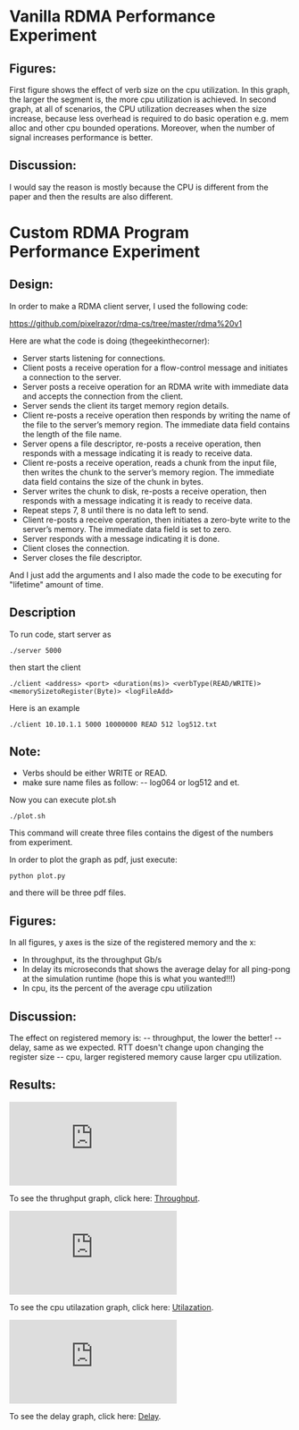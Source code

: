 # Vanilla RDMA Performance Experiment

## Figures:
First figure shows the effect of verb size on the cpu utilization. In this graph, the larger the segment is, the more cpu utilization is achieved.
In second graph, at all of scenarios, the CPU utilization decreases when the size increase, because less overhead is required to do basic operation e.g. mem alloc and other cpu bounded operations. Moreover, when the number of signal increases performance is better.

## Discussion:
I would say the reason is mostly because the CPU is different from the paper and then the results are also different.

# Custom RDMA Program Performance Experiment
## Design:

In order to make a RDMA client server, I used the following code:

https://github.com/pixelrazor/rdma-cs/tree/master/rdma%20v1

Here are what the code is doing (thegeekinthecorner):
- Server starts listening for connections.
- Client posts a receive operation for a flow-control message and initiates a connection to the server.
- Server posts a receive operation for an RDMA write with immediate data and accepts the connection from the client.
- Server sends the client its target memory region details.
- Client re-posts a receive operation then responds by writing the name of the file to the server’s memory region. The immediate data field contains the length of the file name.
- Server opens a file descriptor, re-posts a receive operation, then responds with a message indicating it is ready to receive data.
- Client re-posts a receive operation, reads a chunk from the input file, then writes the chunk to the server’s memory region. The immediate data field contains the size of the chunk in bytes.
- Server writes the chunk to disk, re-posts a receive operation, then responds with a message indicating it is ready to receive data.
- Repeat steps 7, 8 until there is no data left to send.
- Client re-posts a receive operation, then initiates a zero-byte write to the server’s memory. The immediate data field is set to zero.
- Server responds with a message indicating it is done.
- Client closes the connection.
- Server closes the file descriptor.

And I just add the arguments and I also made the code to be executing for "lifetime" amount of time.

## Description
To run code, start server as

```./server 5000```

then start the client

```./client <address> <port> <duration(ms)> <verbType(READ/WRITE)> <memorySizetoRegister(Byte)> <logFileAdd> ```

Here is an example

```./client 10.10.1.1 5000 10000000 READ 512 log512.txt```

## Note:
- Verbs should be either WRITE or READ.
- make sure name files as follow:
-- log064 or log512 and et.

Now you can execute plot.sh

```./plot.sh```

This command will create three files contains the digest of the numbers from experiment.

In order to plot the graph as pdf, just execute:

```python plot.py```

and there will be three pdf files.

## Figures:
In all figures, y axes is the size of the registered memory and the x:
- In throughput, its the throughput Gb/s
- In delay its microseconds that shows the average delay for all ping-pong at the simulation runtime (hope this is what you wanted!!!)
- In cpu, its the percent of the average cpu utilization

## Discussion:
The effect on registered memory is:
-- throughput, the lower the better!
-- delay, same as we expected. RTT doesn't change upon changing the register size
-- cpu, larger registered memory cause larger cpu utilization.


## Results:

<embed src="http://yoursite.com/the.pdf">
        <p>To see the thrughput graph, click here: <a href="https://github.com/uic-data-center-systems/hw2-mojtabamalekpour/blob/master/code/rdmav1/throughput.pdf">Throughput</a>.</p>
</embed>


<embed src="http://yoursite.com/the.pdf">
        <p>To see the cpu utilazation graph, click here: <a href="https://github.com/uic-data-center-systems/hw2-mojtabamalekpour/blob/master/code/rdmav1/cpu.pdf">Utilazation</a>.</p>
</embed>

<embed src="http://yoursite.com/the.pdf">
        <p>To see the delay graph, click here: <a href="https://github.com/uic-data-center-systems/hw2-mojtabamalekpour/blob/master/code/rdmav1/delay.pdf">Delay</a>.</p>
</embed>


